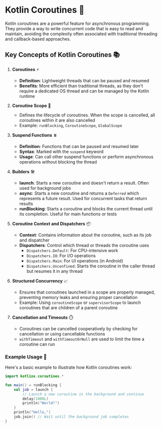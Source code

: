 # Kotlin Coroutines 🔄

Kotlin coroutines are a powerful feature for asynchronous programming. They provide a way to write concurrent code that is easy to read and maintain, avoiding the complexity often associated with traditional threading and callback-based approaches.

## Key Concepts of Kotlin Coroutines 📚

1. **Coroutines** ⚡
   - **Definition**: Lightweight threads that can be paused and resumed
   - **Benefits**: More efficient than traditional threads, as they don't require a dedicated OS thread and can be managed by the Kotlin runtime

2. **Coroutine Scope** 🎯
   - Defines the lifecycle of coroutines. When the scope is cancelled, all coroutines within it are also cancelled
   - Example: `runBlocking`, `CoroutineScope`, `GlobalScope`

3. **Suspend Functions** ⏸️
   - **Definition**: Functions that can be paused and resumed later
   - **Syntax**: Marked with the `suspend` keyword
   - **Usage**: Can call other suspend functions or perform asynchronous operations without blocking the thread

4. **Builders** 🛠️
   - **launch**: Starts a new coroutine and doesn't return a result. Often used for background jobs
   - **async**: Starts a new coroutine and returns a `Deferred` which represents a future result. Used for concurrent tasks that return results
   - **runBlocking**: Starts a coroutine and blocks the current thread until its completion. Useful for main functions or tests

5. **Coroutine Context and Dispatchers** 📦
   - **Context**: Contains information about the coroutine, such as its job and dispatcher
   - **Dispatchers**: Control which thread or threads the coroutine uses
     - `Dispatchers.Default`: For CPU-intensive work
     - `Dispatchers.IO`: For I/O operations
     - `Dispatchers.Main`: For UI operations (in Android)
     - `Dispatchers.Unconfined`: Starts the coroutine in the caller thread but resumes it in any thread

6. **Structured Concurrency** 📈
   - Ensures that coroutines launched in a scope are properly managed, preventing memory leaks and ensuring proper cancellation
   - Example: Using `coroutineScope` or `supervisorScope` to launch coroutines that are children of a parent coroutine

7. **Cancellation and Timeouts** ⏱️
   - Coroutines can be cancelled cooperatively by checking for cancellation or using cancellable functions
   - `withTimeout` and `withTimeoutOrNull` are used to limit the time a coroutine can run

### Example Usage 📝

Here's a basic example to illustrate how Kotlin coroutines work:

```kotlin
import kotlinx.coroutines.*

fun main() = runBlocking {
    val job = launch {
        // Launch a new coroutine in the background and continue
        delay(1000L)
        println("World!")
    }
    println("Hello,")
    job.join() // Wait until the background job completes
}
```
